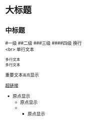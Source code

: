大标题
=======
中标题
-------
#一级
##二级
###三级
####四级
换行<br>
\<br>
    单行文本<br>

    多行文本
    多行文本
    
重要文本`高亮`显示

[超链接](http://github.com/leeyxq "我的github")

* 原点显示
  * 原点显示
  * * 原点显示
